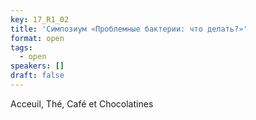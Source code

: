 ```yaml
---
key: 17_R1_02
title: 'Симпозиум «Проблемные бактерии: что делать?»'
format: open
tags:
  - open
speakers: []
draft: false
---
```

Acceuil, Thé, Café et Chocolatines